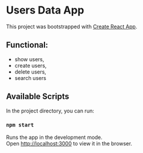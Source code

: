# Users Data App

This project was bootstrapped with [Create React App](https://github.com/facebook/create-react-app).

## Functional:
- show users,
- create users,
- delete users,
- search users

## Available Scripts

In the project directory, you can run:

### `npm start`

Runs the app in the development mode.\
Open [http://localhost:3000](http://localhost:3000) to view it in the browser.
